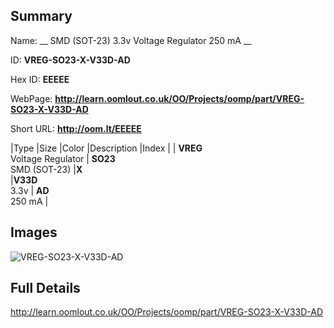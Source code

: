 

## Summary
 
Name: __ SMD (SOT-23) 3.3v Voltage Regulator 250 mA __

ID: __VREG-SO23-X-V33D-AD__

Hex ID: __EEEEE__

WebPage: __http://learn.oomlout.co.uk/OO/Projects/oomp/part/VREG-SO23-X-V33D-AD__

Short URL: __http://oom.lt/EEEEE__


|Type   |Size   |Color   |Description   |Index   |
| __VREG__ <br>Voltage Regulator  | __SO23__<br>SMD (SOT-23)   |__X__<br>    |__V33D__<br>3.3v    | __AD__<br> 250 mA |


## Images
![VREG-SO23-X-V33D-AD](http://oomlout.com/oomp-gen/parts/VREG-SO23-X-V33D-AD/VREG-SO23-X-V33D-AD_420.jpg)

## Full Details

 http://learn.oomlout.co.uk/OO/Projects/oomp/part/VREG-SO23-X-V33D-AD

